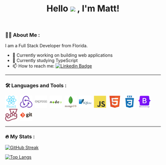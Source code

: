 <div id="header" align="center">
  <h1>
    Hello  
    <img src="https://media.giphy.com/media/NwZk7UC69g1CBoAC0y/giphy.gif" width="50px"/>
    ,  I'm Matt!
  </h1>
  <img src="https://komarev.com/ghpvc/?username=matthdeck&style=flat-square&color=blue" alt=""/>
</div>


### :man_technologist: About Me :
I am a Full Stack Developer from Florida.

- :telescope: Currently working on building web applications
- :seedling: Currently studying TypeScript
- :mailbox: How to reach me: [![Linkedin Badge](https://img.shields.io/badge/-matthdeck-blue?style=flat&logo=Linkedin&logoColor=white)](https://www.linkedin.com/in/matthdecker/)

---


### :hammer_and_wrench: Languages and Tools :

<div>
  <img src="https://github.com/devicons/devicon/blob/master/icons/react/react-original-wordmark.svg" title="React" alt="React" width="40" height="40"/>&nbsp;
  <img src="https://github.com/devicons/devicon/blob/master/icons/redux/redux-original.svg" title="Redux" alt="Redux " width="40" height="40"/>&nbsp;
  <img src="https://github.com/devicons/devicon/blob/master/icons/express/express-original-wordmark.svg" title="Express" alt="Express " width="40" height="40"/>&nbsp;
  <img src="https://github.com/devicons/devicon/blob/master/icons/nodejs/nodejs-original-wordmark.svg" title="NodeJS" alt="NodeJS" width="40" height="40"/>&nbsp;
  <img src="https://github.com/devicons/devicon/blob/master/icons/mongodb/mongodb-original-wordmark.svg" title="MongoDB" alt="MongoDB " width="40" height="40"/>&nbsp;
  <img src="https://github.com/devicons/devicon/blob/master/icons/sqlite/sqlite-original-wordmark.svg" title="SQLite" alt="SQLite" width="40"    height="40"/>&nbsp;
  <img src="https://github.com/devicons/devicon/blob/master/icons/javascript/javascript-original.svg" title="JavaScript" alt="JavaScript" width="40"    height="40"/>&nbsp;
  <img src="https://github.com/devicons/devicon/blob/master/icons/html5/html5-original.svg" title="HTML5" alt="HTML" width="40" height="40"/>&nbsp;
  <img src="https://github.com/devicons/devicon/blob/master/icons/css3/css3-plain-wordmark.svg"  title="CSS3" alt="CSS" width="40" height="40"/>&nbsp;
  <img src="https://github.com/devicons/devicon/blob/master/icons/bootstrap/bootstrap-original-wordmark.svg"  title="Bootstrap" alt="Bootstrap" width="40" height="40"/>&nbsp;
  <img src="https://github.com/devicons/devicon/blob/master/icons/jest/jest-plain.svg"  title="Jest" alt="Jest" width="40" height="40"/>&nbsp;
  <img src="https://github.com/devicons/devicon/blob/master/icons/git/git-original-wordmark.svg" title="Git" **alt="Git" width="40" height="40"/>
</div>

---


### :fire: My Stats :

[![GitHub Streak](http://github-readme-streak-stats.herokuapp.com?user=matthdeck&theme=dark&background=000000)](https://git.io/streak-stats)

[![Top Langs](https://github-readme-stats.vercel.app/api/top-langs/?username=matthdeck&layout=compact&theme=vision-friendly-dark)](https://github.com/anuraghazra/github-readme-stats)





